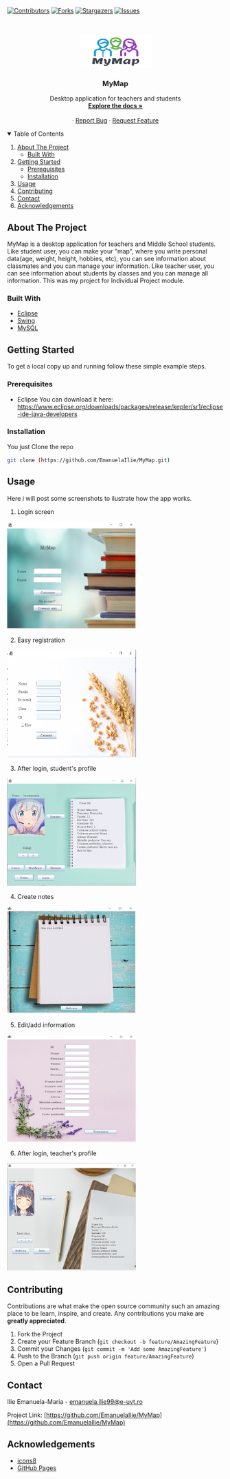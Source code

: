 <!--
*** Thanks for checking out the Best-README-Template. If you have a suggestion
*** that would make this better, please fork the repo and create a pull request
*** or simply open an issue with the tag "enhancement".
*** Thanks again! Now go create something AMAZING! :D
-->



<!-- PROJECT SHIELDS -->
<!--
*** I'm using markdown "reference style" links for readability.
*** Reference links are enclosed in brackets [ ] instead of parentheses ( ).
*** See the bottom of this document for the declaration of the reference variables
*** for contributors-url, forks-url, etc. This is an optional, concise syntax you may use.
*** https://www.markdownguide.org/basic-syntax/#reference-style-links
-->
[![Contributors][contributors-shield]][contributors-url]
[![Forks][forks-shield]][forks-url]
[![Stargazers][stars-shield]][stars-url]
[![Issues][issues-shield]][issues-url]



<!-- PROJECT LOGO -->
<br />
<p align="center">
  <a href="https://github.com/EmanuelaIlie/MyMap">
    <img src="images/logo.PNG" alt="Logo" width="170" height="80">
  </a>

  <h3 align="center">MyMap</h3>

  <p align="center">
    Desktop application for teachers and students
    <br />
    <a href="https://github.com/EmanuelaIlie/MyMap"><strong>Explore the docs »</strong></a>
    <br />
    <br />
    ·
    <a href="https://github.com/EmanuelaIlie/MyMap/issues">Report Bug</a>
    ·
    <a href="https://github.com/EmanuelaIlie/MyMap/issues">Request Feature</a>
  </p>
</p>



<!-- TABLE OF CONTENTS -->
<details open="open">
  <summary>Table of Contents</summary>
  <ol>
    <li>
      <a href="#about-the-project">About The Project</a>
      <ul>
        <li><a href="#built-with">Built With</a></li>
      </ul>
    </li>
    <li>
      <a href="#getting-started">Getting Started</a>
      <ul>
        <li><a href="#prerequisites">Prerequisites</a></li>
        <li><a href="#installation">Installation</a></li>
      </ul>
    </li>
    <li><a href="#usage">Usage</a></li>
    <li><a href="#contributing">Contributing</a></li>
    <li><a href="#contact">Contact</a></li>
    <li><a href="#acknowledgements">Acknowledgements</a></li>
  </ol>
</details>



<!-- ABOUT THE PROJECT -->
## About The Project

MyMap is a desktop application for teachers and Middle School
students. Like student user, you can make your "map", where you write
personal data(age, weight, height, hobbies, etc), you can see information
about classmates and you can manage your information. Like teacher
user, you can see information about students by classes and you can
manage all information. This was my project for Individual Project
module.

### Built With

* [Eclipse](https://www.eclipse.org/)
* [Swing](https://www.javatpoint.com/java-swing)
* [MySQL](https://www.mysql.com/)


<!-- GETTING STARTED -->
## Getting Started

To get a local copy up and running follow these simple example steps.

### Prerequisites

* Eclipse
  You can download it here: https://www.eclipse.org/downloads/packages/release/kepler/sr1/eclipse-ide-java-developers

### Installation

You just Clone the repo
   ```sh
   git clone (https://github.com/EmanuelaIlie/MyMap.git)
   ```

<!-- USAGE EXAMPLES -->
## Usage

Here i will post some screenshots to ilustrate how the app works.

1. Login screen

<a href="https://github.com/EmanuelaIlie/MyMap">
    <img src="images/main.PNG" alt="profile" width="300" height="250">
  </a>

2. Easy registration

<a href="https://github.com/EmanuelaIlie/MyMap">
    <img src="images/newacc.PNG" alt="profile" width="300" height="250">
  </a>

3. After login, student's profile

<a href="https://github.com/EmanuelaIlie/MyMap">
    <img src="images/elev.PNG" alt="profile" width="300" height="250">
  </a>

4. Create notes

<a href="https://github.com/EmanuelaIlie/MyMap">
    <img src="images/notite.PNG" alt="profile" width="300" height="250">
  </a>

5. Edit/add information

<a href="https://github.com/EmanuelaIlie/MyMap">
    <img src="images/gestionare mapa.PNG" alt="profile" width="300" height="250">
  </a>

6. After login, teacher's profile

<a href="https://github.com/EmanuelaIlie/MyMap">
    <img src="images/profesor.PNG" alt="profile" width="300" height="250">
  </a>
                    

<!-- CONTRIBUTING -->
## Contributing

Contributions are what make the open source community such an amazing place to be learn, inspire, and create. Any contributions you make are **greatly appreciated**.

1. Fork the Project
2. Create your Feature Branch (`git checkout -b feature/AmazingFeature`)
3. Commit your Changes (`git commit -m 'Add some AmazingFeature'`)
4. Push to the Branch (`git push origin feature/AmazingFeature`)
5. Open a Pull Request



<!-- CONTACT -->
## Contact

Ilie Emanuela-Maria - [emanuela.ilie99@e-uvt.ro](emanuela.ilie99@e-uvt.ro)

Project Link: [https://github.com/EmanuelaIlie/MyMap](https://github.com/EmanuelaIlie/MyMap)



<!-- ACKNOWLEDGEMENTS -->
## Acknowledgements
* [icons8](https://icons8.com/icons/set/android)
* [GitHub Pages](https://pages.github.com)


<!-- MARKDOWN LINKS & IMAGES -->
<!-- https://www.markdownguide.org/basic-syntax/#reference-style-links -->
[contributors-shield]: https://img.shields.io/github/contributors/EmanuelaIlie/MyMap.svg?style=for-the-badge
[contributors-url]: https://github.com/EmanuelaIlie/MyMap/graphs/contributors
[forks-shield]: https://img.shields.io/github/forks/EmanuelaIlie/MyMap.svg?style=for-the-badge
[forks-url]: https://github.com/EmanuelaIlie/MyMap/network/members
[stars-shield]: https://img.shields.io/github/stars/EmanuelaIlie/MyMap.svg?style=for-the-badge
[stars-url]: https://github.com/EmanuelaIlie/MyMap/stargazers
[issues-shield]: https://img.shields.io/github/issues/EmanuelaIlie/MyMap.svg?style=for-the-badge
[issues-url]: https://github.com/EmanuelaIlie/MyMap/issues
